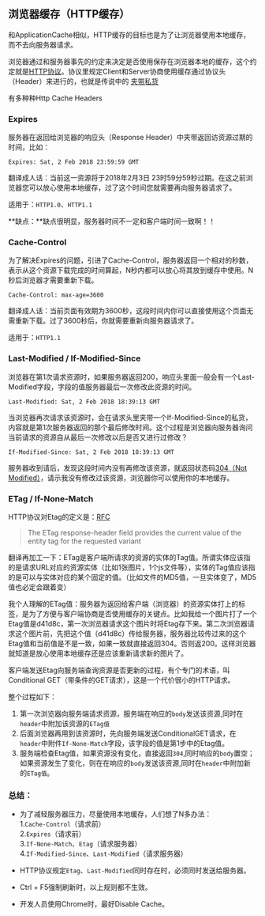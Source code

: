 ## 浏览器缓存（HTTP缓存）

和ApplicationCache相似，HTTP缓存的目标也是为了让浏览器使用本地缓存，而不去向服务器请求。

浏览器通过和服务器事先的约定来决定是否使用保存在浏览器本地的缓存，这个约定就是[HTTP协议](https://zh.wikipedia.org/wiki/%E8%B6%85%E6%96%87%E6%9C%AC%E4%BC%A0%E8%BE%93%E5%8D%8F%E8%AE%AE "HTTP协议")。协议里规定Client和Server协商使用缓存通过协议头（Header）来进行的，也就是传说中的 [夹带私货](https://www.w3.org/Protocols/rfc2616/rfc2616-sec13.html "HTTP Cache Headers")

有多种种Http Cache Headers

### Expires

服务器在返回给浏览器的响应头（Response Header）中夹带返回访资源过期的时间，比如：
```
Expires: Sat, 2 Feb 2018 23:59:59 GMT
```

翻译成人话：当前这一资源将于2018年2月3日 23时59分59秒过期。在这之前浏览器您可以放心使用本地缓存，过了这个时间您就需要再向服务器请求了。

适用于：`HTTP1.0`、`HTTP1.1`

**缺点：**缺点很明显，服务器时间不一定和客户端时间一致啊！！

### Cache-Control

为了解决Expires的问题，引进了Cache-Control，服务器返回一个相对的秒数，表示从这个资源下载完成的时间算起，N秒内都可以放心将其放到缓存中使用。N秒后浏览器才需要重新下载。
```
Cache-Control: max-age=3600
```

翻译成人话：当前页面有效期为3600秒，这段时间内你可以直接使用这个页面无需重新下载。过了3600秒后，你就需要重新向服务器请求了。

适用于：`HTTP1.1`

### Last-Modified / If-Modified-Since

浏览器在第1次请求资源时，如果服务器返回200，响应头里面一般会有一个Last-Modified字段，字段的值服务器最后一次修改此资源的时间。
```
Last-Modified: Sat, 2 Feb 2018 18:39:13 GMT
```

当浏览器再次请求该资源时，会在请求头里夹带一个If-Modified-Since的私货，内容就是第1次服务器返回的那个最后修改时间。这个过程是浏览器向服务器询问当前请求的资源自从最后一次修改以后是否又进行过修改？ 
```
If-Modified-Since: Sat, 2 Feb 2018 18:39:13 GMT
```

服务器收到请后，发现这段时间内没有再修改该资源，就返回状态码[304（Not Modified）](https://httpstatuses.com/304 "304")，请示我没有修改过该资源，浏览器你可以使用你的本地缓存。

### ETag / If-None-Match

HTTP协议对Etag的定义是：[RFC](https://www.w3.org/Protocols/rfc2616/rfc2616-sec14.html#sec14.19)
> The ETag response-header field provides the current value of the entity tag for the requested variant

翻译再加工一下：ETag是客户端所请求的资源的实体的Tag值。所谓实体应该指的是请求URL对应的资源实体（比如1张图片，1个js文件等），实体的Tag值应该指的是可以与实体对应的某个固定的值。（比如文件的MD5值，一旦实体变了，MD5值也必定会跟着变）

我个人理解的ETag值：服务器为返回给客户端（浏览器）的资源实体打上的标签，是为了方便与客户端协商是否使用缓存的关键点。比如我给一个图片打了一个Etag值是d41d8c，第一次浏览器请求这个图片时将Etag存下来。第二次浏览器请求这个图片前，先把这个值（d41d8c）传给服务器，服务器比较传过来的这个Etag值和当前值是不是一致，如果一致就直接返回304。否则返200。这样浏览器就知道是放心使用本地缓存还是应该重新请求新的图片了。

客户端发送Etag向服务端查询资源是否更新的过程，有个专门的术语，叫Conditional GET（带条件的GET请求），这是一个代价很小的HTTP请求。

整个过程如下：

1. 第一次浏览器向服务端请求资源，服务端在响应的`body`发送该资源,同时在`header`中附加该资源的`ETag值`<br/>
2. 后面浏览器再用到该资源时，先向服务端发送ConditionalGET请求，在`header`中附件`If-None-Match`字段，该字段的值是第1步中的Etag值。<br/>
3. 服务端检查Etag值，如果资源没有变化，直接返回`304`,同时响应的`body`置空；如果资源发生了变化，则在在响应的`body`发送该资源,同时在`header`中附加新的`ETag值`。<br/>

### 总结：

- 为了减轻服务器压力，尽量使用本地缓存，人们想了N多办法：<br/>
  1.`Cache-Control`（请求前）<br/>
  2.`Expires`（请求前）<br/>
  3.`If-None-Match`、`Etag`（请求服务器）<br/>
  4.`If-Modified-Since`、`Last-Modified`（请求服务器）<br/>

- HTTP协议规定`Etag`、`Last-Modified`同时存在时，必须同时发送给服务器。

- Ctrl + F5强制刷新时，以上规则都不生效。

- 开发人员使用Chrome时，最好Disable Cache。
